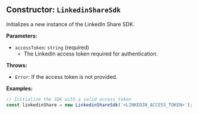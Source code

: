 ## Constructor: `LinkedinShareSdk`

Initializes a new instance of the LinkedIn Share SDK.

**Parameters:**

- `accessToken`: `string` (required)
  - The LinkedIn access token required for authentication.

**Throws:**

- `Error`: If the access token is not provided.

**Examples:**

```typescript
// Initialize the SDK with a valid access token
const linkedinShare = new LinkedinShareSdk('<LINKEDIN_ACCESS_TOKEN>');
```
